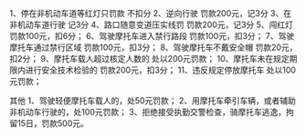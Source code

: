 1、停在非机动车道等红灯只罚款    不扣分
2、逆向行驶									罚款200元，记3分
3、在非机动车道行驶					  记3分
4、路口随意变道压实线罚			   罚款200元，记3分
5、闯红灯							 		   罚款100元，扣6分；
6、驾驶摩托车进入禁行路段			罚款100元，扣3分；
7、驾驶摩托车通过禁行区域			罚款100元，扣3分；
8、驾驶摩托车不戴安全帽				罚款20元，扣2分；
9、摩托车载人超过核定人数的		 处以200元罚款；
10、摩托车未在规定期限内进行安全技术检验的		罚款200元，扣3分；
11、违反规定停放摩托车											处以100元罚款；

其他
1、驾驶轻便摩托车载人的，处50元罚款；
2、用摩托车牵引车辆，或者辅助非机动车行驶的，处100元罚款；
3、拒绝接受执勤交警检查，骑摩托车逃逸，拘留15日，罚款500元。

